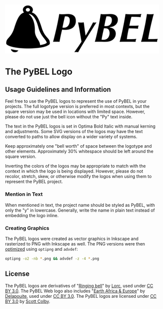 ![PyBEL Logotype](PyBEL/PyBEL-logotype-1024.png)

# The PyBEL Logo

## Usage Guidelines and Information
Feel free to use the PyBEL logos to represent the use of PyBEL in your projects. The full logotype version is preferred in most contexts, but the square version may be used in locations with limited space. However, please do not use just the bell icon without the "Py" text inside.

The text in the PyBEL logos is set in Optima Bold Italic with manual kerning and adjustments. Some SVG versions of the logos may have the text converted to paths to allow display on a wider variety of systems.

Keep approximately one "bell worth" of space between the logotype and other elements. Approximately 30% whitespace should be left around the square version.

Inverting the colors of the logos may be appropriate to match with the context in which the logo is being displayed. However, please do not recolor, stretch, skew, or otherwise modify the logos when using them to represent the PyBEL project.

### Mention in Text

When mentioned in text, the project name should be styled as PyBEL, with only the "y" in lowercase. Generally, write the name in plain text instead of embedding the logo inline.

### Creating Graphics

The PyBEL logos were created as vector graphics in Inkscape and rasterized to PNG with Inkscape as well. The PNG versions were then [optimized](https://blog.codinghorror.com/zopfli-optimization-literally-free-bandwidth/) using `optipng` and `advdef`:
```sh
optipng -o2 -nb *.png && advdef -z -4 *.png
```

## License
The PyBEL logos are derivatives of "[Ringing bell](http://game-icons.net/lorc/originals/ringing-bell.html)" by [Lorc](https://lorcblog.blogspot.com/), used under [CC BY 3.0](http://creativecommons.org/licenses/by/3.0).
The PyBEL Web logo also includes "[Earth Africa & Europe](http://game-icons.net/delapouite/originals/earth-africa-europe.html)" by [Delapouite](http://delapouite.com/), used under [CC BY 3.0](http://creativecommons.org/licenses/by/3.0).
The PyBEL logos are licensed under [CC BY 3.0](http://creativecommons.org/licenses/by/3.0/) by [Scott Colby](https://github.com/scolby33).
